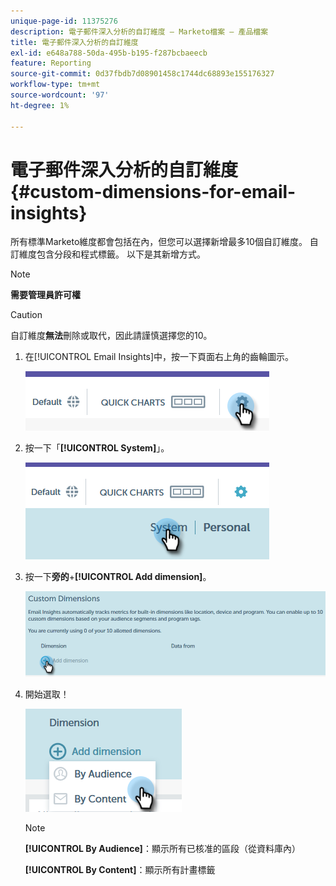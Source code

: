 ```yaml
---
unique-page-id: 11375276
description: 電子郵件深入分析的自訂維度 — Marketo檔案 — 產品檔案
title: 電子郵件深入分析的自訂維度
exl-id: e648a788-50da-495b-b195-f287bcbaeecb
feature: Reporting
source-git-commit: 0d37fbdb7d08901458c1744dc68893e155176327
workflow-type: tm+mt
source-wordcount: '97'
ht-degree: 1%

---
```


# 電子郵件深入分析的自訂維度 {#custom-dimensions-for-email-insights}

所有標準Marketo維度都會包括在內，但您可以選擇新增最多10個自訂維度。 自訂維度包含分段和程式標籤。 以下是其新增方式。

>[!NOTE]
>
>**需要管理員許可權**

>[!CAUTION]
>
>自訂維度&#x200B;**無法**&#x200B;刪除或取代，因此請謹慎選擇您的10。

1. 在[!UICONTROL Email Insights]中，按一下頁面右上角的齒輪圖示。

   ![](assets/cd1.png)

1. 按一下「**[!UICONTROL System]**」。

   ![](assets/cd2.png)

1. 按一下&#x200B;**旁的**+**[!UICONTROL Add dimension]**。

   ![](assets/cd3.png)

1. 開始選取！

   ![](assets/cd4.png)

   >[!NOTE]
   >
   >**[!UICONTROL By Audience]**：顯示所有已核准的區段（從資料庫內）
   >
   >**[!UICONTROL By Content]**：顯示所有計畫標籤
